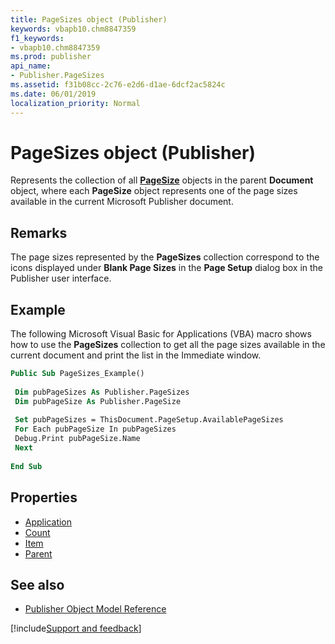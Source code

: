 ```yaml
---
title: PageSizes object (Publisher)
keywords: vbapb10.chm8847359
f1_keywords:
- vbapb10.chm8847359
ms.prod: publisher
api_name:
- Publisher.PageSizes
ms.assetid: f31b08cc-2c76-e2d6-d1ae-6dcf2ac5824c
ms.date: 06/01/2019
localization_priority: Normal
---
```



# PageSizes object (Publisher)

Represents the collection of all **[PageSize](Publisher.PageSize.md)** objects in the parent **Document** object, where each **PageSize** object represents one of the page sizes available in the current Microsoft Publisher document.


## Remarks

The page sizes represented by the **PageSizes** collection correspond to the icons displayed under **Blank Page Sizes** in the **Page Setup** dialog box in the Publisher user interface.


## Example

The following Microsoft Visual Basic for Applications (VBA) macro shows how to use the **PageSizes** collection to get all the page sizes available in the current document and print the list in the Immediate window.

```vb
Public Sub PageSizes_Example() 
 
 Dim pubPageSizes As Publisher.PageSizes 
 Dim pubPageSize As Publisher.PageSize 
 
 Set pubPageSizes = ThisDocument.PageSetup.AvailablePageSizes 
 For Each pubPageSize In pubPageSizes 
 Debug.Print pubPageSize.Name 
 Next 
 
End Sub
```


## Properties

- [Application](Publisher.PageSizes.Application.md)
- [Count](Publisher.PageSizes.Count.md)
- [Item](Publisher.PageSizes.Item.md)
- [Parent](Publisher.PageSizes.Parent.md)

## See also

- [Publisher Object Model Reference](overview/publisher/object-model.md)



[!include[Support and feedback](~/includes/feedback-boilerplate.md)]